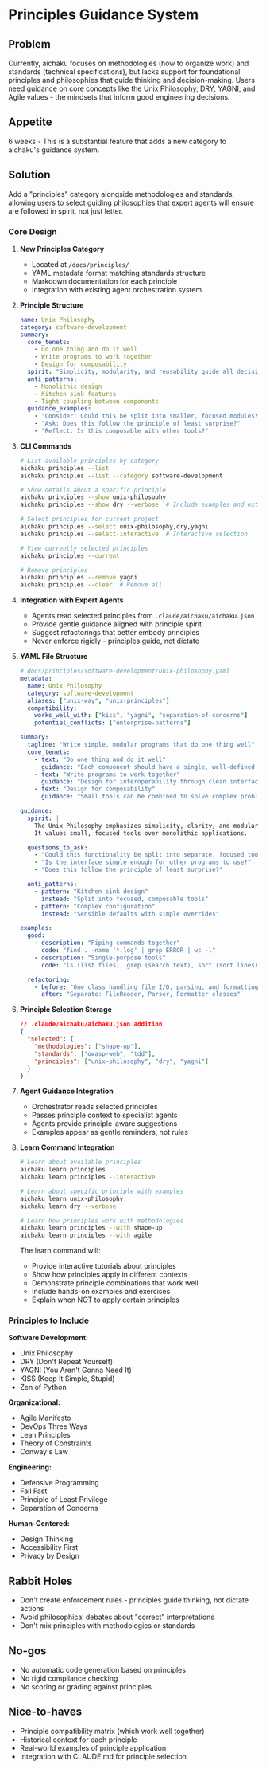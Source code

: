 # Principles Guidance System

## Problem

Currently, aichaku focuses on methodologies (how to organize work) and standards (technical specifications), but lacks
support for foundational principles and philosophies that guide thinking and decision-making. Users need guidance on
core concepts like the Unix Philosophy, DRY, YAGNI, and Agile values - the mindsets that inform good engineering
decisions.

## Appetite

6 weeks - This is a substantial feature that adds a new category to aichaku's guidance system.

## Solution

Add a "principles" category alongside methodologies and standards, allowing users to select guiding philosophies that
expert agents will ensure are followed in spirit, not just letter.

### Core Design

1. **New Principles Category**
   - Located at `/docs/principles/`
   - YAML metadata format matching standards structure
   - Markdown documentation for each principle
   - Integration with existing agent orchestration system

2. **Principle Structure**
   ```yaml
   name: Unix Philosophy
   category: software-development
   summary:
     core_tenets:
       - Do one thing and do it well
       - Write programs to work together
       - Design for composability
     spirit: "Simplicity, modularity, and reusability guide all decisions"
     anti_patterns:
       - Monolithic design
       - Kitchen sink features
       - Tight coupling between components
     guidance_examples:
       - "Consider: Could this be split into smaller, focused modules?"
       - "Ask: Does this follow the principle of least surprise?"
       - "Reflect: Is this composable with other tools?"
   ```

3. **CLI Commands**
   ```bash
   # List available principles by category
   aichaku principles --list
   aichaku principles --list --category software-development

   # Show details about a specific principle
   aichaku principles --show unix-philosophy
   aichaku principles --show dry --verbose  # Include examples and extended info

   # Select principles for current project
   aichaku principles --select unix-philosophy,dry,yagni
   aichaku principles --select-interactive  # Interactive selection

   # View currently selected principles
   aichaku principles --current

   # Remove principles
   aichaku principles --remove yagni
   aichaku principles --clear  # Remove all
   ```

4. **Integration with Expert Agents**
   - Agents read selected principles from `.claude/aichaku/aichaku.json`
   - Provide gentle guidance aligned with principle spirit
   - Suggest refactorings that better embody principles
   - Never enforce rigidly - principles guide, not dictate

5. **YAML File Structure**
   ```yaml
   # docs/principles/software-development/unix-philosophy.yaml
   metadata:
     name: Unix Philosophy
     category: software-development
     aliases: ["unix-way", "unix-principles"]
     compatibility:
       works_well_with: ["kiss", "yagni", "separation-of-concerns"]
       potential_conflicts: ["enterprise-patterns"]

   summary:
     tagline: "Write simple, modular programs that do one thing well"
     core_tenets:
       - text: "Do one thing and do it well"
         guidance: "Each component should have a single, well-defined purpose"
       - text: "Write programs to work together"
         guidance: "Design for interoperability through clean interfaces"
       - text: "Design for composability"
         guidance: "Small tools can be combined to solve complex problems"

   guidance:
     spirit: |
       The Unix Philosophy emphasizes simplicity, clarity, and modularity.
       It values small, focused tools over monolithic applications.

     questions_to_ask:
       - "Could this functionality be split into separate, focused tools?"
       - "Is the interface simple enough for other programs to use?"
       - "Does this follow the principle of least surprise?"

     anti_patterns:
       - pattern: "Kitchen sink design"
         instead: "Split into focused, composable tools"
       - pattern: "Complex configuration"
         instead: "Sensible defaults with simple overrides"

   examples:
     good:
       - description: "Piping commands together"
         code: "find . -name '*.log' | grep ERROR | wc -l"
       - description: "Single-purpose tools"
         code: "ls (list files), grep (search text), sort (sort lines)"

     refactoring:
       - before: "One class handling file I/O, parsing, and formatting"
         after: "Separate: FileReader, Parser, Formatter classes"
   ```

6. **Principle Selection Storage**
   ```json
   // .claude/aichaku/aichaku.json addition
   {
     "selected": {
       "methodologies": ["shape-up"],
       "standards": ["owasp-web", "tdd"],
       "principles": ["unix-philosophy", "dry", "yagni"]
     }
   }
   ```

7. **Agent Guidance Integration**
   - Orchestrator reads selected principles
   - Passes principle context to specialist agents
   - Agents provide principle-aware suggestions
   - Examples appear as gentle reminders, not rules

8. **Learn Command Integration**
   ```bash
   # Learn about available principles
   aichaku learn principles
   aichaku learn principles --interactive

   # Learn about specific principle with examples
   aichaku learn unix-philosophy
   aichaku learn dry --verbose

   # Learn how principles work with methodologies
   aichaku learn principles --with shape-up
   aichaku learn principles --with agile
   ```

   The learn command will:
   - Provide interactive tutorials about principles
   - Show how principles apply in different contexts
   - Demonstrate principle combinations that work well
   - Include hands-on examples and exercises
   - Explain when NOT to apply certain principles

### Principles to Include

**Software Development:**

- Unix Philosophy
- DRY (Don't Repeat Yourself)
- YAGNI (You Aren't Gonna Need It)
- KISS (Keep It Simple, Stupid)
- Zen of Python

**Organizational:**

- Agile Manifesto
- DevOps Three Ways
- Lean Principles
- Theory of Constraints
- Conway's Law

**Engineering:**

- Defensive Programming
- Fail Fast
- Principle of Least Privilege
- Separation of Concerns

**Human-Centered:**

- Design Thinking
- Accessibility First
- Privacy by Design

## Rabbit Holes

- Don't create enforcement rules - principles guide thinking, not dictate actions
- Avoid philosophical debates about "correct" interpretations
- Don't mix principles with methodologies or standards

## No-gos

- No automatic code generation based on principles
- No rigid compliance checking
- No scoring or grading against principles

## Nice-to-haves

- Principle compatibility matrix (which work well together)
- Historical context for each principle
- Real-world examples of principle application
- Integration with CLAUDE.md for principle selection
